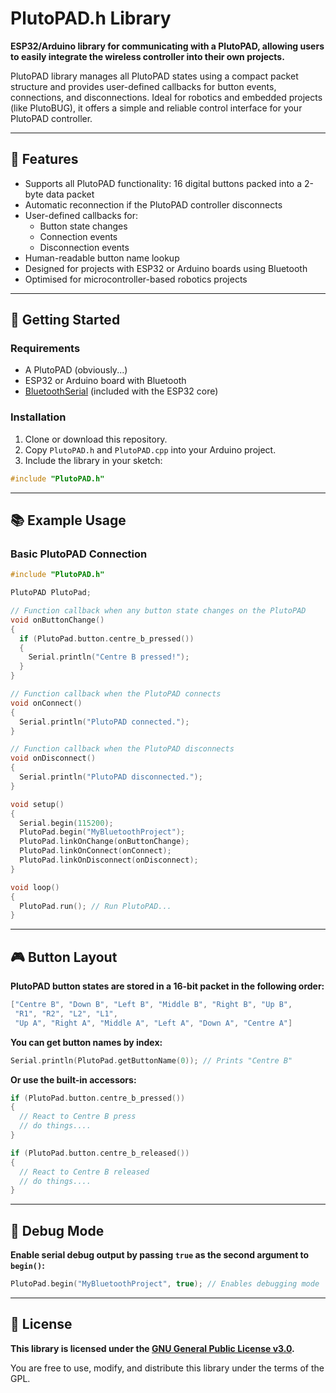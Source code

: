 # PlutoPAD.h Library

**ESP32/Arduino library for communicating with a PlutoPAD, allowing users to easily integrate the wireless controller into their own projects.** 

PlutoPAD library manages all PlutoPAD states using a compact packet structure and provides user-defined callbacks for button events, connections, and disconnections. Ideal for robotics and embedded projects (like PlutoBUG), it offers a simple and reliable control interface for your PlutoPAD controller.

---

## 🔧 Features

- Supports all PlutoPAD functionality: 16 digital buttons packed into a 2-byte data packet  
- Automatic reconnection if the PlutoPAD controller disconnects  
- User-defined callbacks for:
  - Button state changes
  - Connection events
  - Disconnection events  
- Human-readable button name lookup  
- Designed for projects with ESP32 or Arduino boards using Bluetooth
- Optimised for microcontroller-based robotics projects

---

## 🚀 Getting Started

### Requirements

- A PlutoPAD (obviously...)
- ESP32 or Arduino board with Bluetooth
- [BluetoothSerial](https://www.arduino.cc/reference/en/libraries/bluetoothserial/) (included with the ESP32 core)

### Installation

1. Clone or download this repository.
2. Copy `PlutoPAD.h` and `PlutoPAD.cpp` into your Arduino project.
3. Include the library in your sketch:

```cpp
#include "PlutoPAD.h"
```

---

## 📚 Example Usage

### Basic PlutoPAD Connection
```cpp
#include "PlutoPAD.h"

PlutoPAD PlutoPad;

// Function callback when any button state changes on the PlutoPAD
void onButtonChange()
{
  if (PlutoPad.button.centre_b_pressed())
  {
    Serial.println("Centre B pressed!");
  }
}

// Function callback when the PlutoPAD connects
void onConnect()
{
  Serial.println("PlutoPAD connected.");
}

// Function callback when the PlutoPAD disconnects
void onDisconnect()
{
  Serial.println("PlutoPAD disconnected.");
}

void setup()
{
  Serial.begin(115200);
  PlutoPad.begin("MyBluetoothProject");
  PlutoPad.linkOnChange(onButtonChange);
  PlutoPad.linkOnConnect(onConnect);
  PlutoPad.linkOnDisconnect(onDisconnect);
}

void loop()
{
  PlutoPad.run(); // Run PlutoPAD...
}

```
---

## 🎮 Button Layout
**PlutoPAD button states are stored in a 16-bit packet in the following order:**
```cpp
["Centre B", "Down B", "Left B", "Middle B", "Right B", "Up B", 
 "R1", "R2", "L2", "L1", 
 "Up A", "Right A", "Middle A", "Left A", "Down A", "Centre A"]
```

**You can get button names by index:**
```cpp
Serial.println(PlutoPad.getButtonName(0)); // Prints "Centre B"
```

**Or use the built-in accessors:**
```cpp
if (PlutoPad.button.centre_b_pressed())
{
  // React to Centre B press
  // do things....
}
```
```cpp
if (PlutoPad.button.centre_b_released())
{
  // React to Centre B released
  // do things....
}
```

---

## 🧪 Debug Mode
**Enable serial debug output by passing `true` as the second argument to `begin()`:**
```cpp
PlutoPad.begin("MyBluetoothProject", true); // Enables debugging mode
```
---

## 📄 License
**This library is licensed under the [GNU General Public License v3.0](https://www.gnu.org/licenses/gpl-3.0.en.html).**

You are free to use, modify, and distribute this library under the terms of the GPL.
